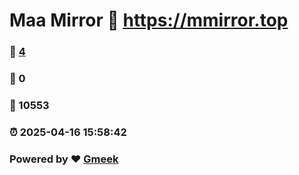 # Maa Mirror :link: https://mmirror.top 
### :page_facing_up: [4](https://mmirror.top/tag.html) 
### :speech_balloon: 0 
### :hibiscus: 10553 
### :alarm_clock: 2025-04-16 15:58:42 
### Powered by :heart: [Gmeek](https://github.com/Meekdai/Gmeek)
